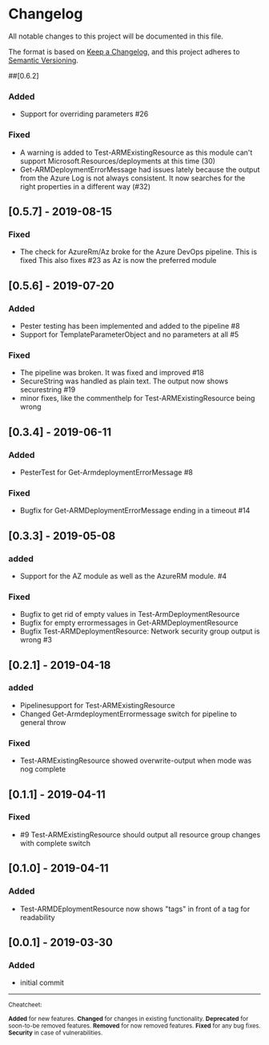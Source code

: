# Changelog

All notable changes to this project will be documented in this file.

The format is based on [Keep a Changelog](https://keepachangelog.com/en/1.0.0/),
and this project adheres to [Semantic Versioning](https://semver.org/spec/v2.0.0.html).

##[0.6.2]

### Added

- Support for overriding parameters #26

### Fixed

- A warning is added to Test-ARMExistingResource as this module can't support Microsoft.Resources/deployments at this time (30)
- Get-ARMDeploymentErrorMessage had issues lately because the output from the Azure Log is not always consistent. It now searches for the right properties in a different way (#32)


## [0.5.7] - 2019-08-15

### Fixed

- The check for AzureRm/Az broke for the Azure DevOps pipeline. This is fixed
  This also fixes #23 as Az is now the preferred module

## [0.5.6] - 2019-07-20

### Added

- Pester testing has been implemented and added to the pipeline #8
- Support for TemplateParameterObject and no parameters at all #5

### Fixed

- The pipeline was broken. It was fixed and improved #18
- SecureString was handled as plain text. The output now shows securestring #19
- minor fixes, like the commenthelp for Test-ARMExistingResource being wrong

## [0.3.4] - 2019-06-11

### Added

- PesterTest for Get-ArmdeploymentErrorMessage #8

### Fixed

- Bugfix for Get-ARMDeploymentErrorMessage ending in a timeout #14

## [0.3.3] - 2019-05-08

### added

- Support for the AZ module as well as the AzureRM module. #4

### Fixed

- Bugfix to get rid of empty values in Test-ArmDeploymentResource
- Bugfix for empty errormessages in Get-ARMDeploymentResource
- Bugfix Test-ARMDeploymentResource: Network security group output is wrong #3

## [0.2.1] - 2019-04-18

### added

- Pipelinesupport for Test-ARMExistingResource
- Changed Get-ArmdeploymentErrormessage switch for pipeline to general throw

### Fixed

- Test-ARMExistingResource showed overwrite-output when mode was nog complete

## [0.1.1] - 2019-04-11

### Fixed

- #9 Test-ARMExistingResource should output all resource group changes with complete switch

## [0.1.0] - 2019-04-11

### Added

- Test-ARMDEploymentResource now shows "tags"  in front of a tag for readability

## [0.0.1] - 2019-03-30

### Added

- initial commit

---

<small>
Cheatcheet:

**Added** for new features.
**Changed** for changes in existing functionality.
**Deprecated** for soon-to-be removed features.
**Removed** for now removed features.
**Fixed** for any bug fixes.
**Security** in case of vulnerabilities.
</small>